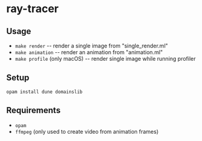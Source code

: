 # ray-tracer

## Usage
- `make render` -- render a single image from "single_render.ml"
- `make animation` -- render an animation from "animation.ml"
- `make profile` (only macOS) -- render single image while running profiler

## Setup
```
opam install dune domainslib
```

## Requirements
- `opam`
- `ffmpeg` (only used to create video from animation frames)

